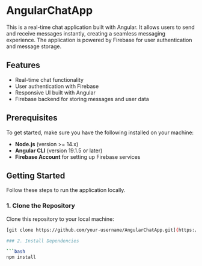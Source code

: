 # AngularChatApp

This is a real-time chat application built with Angular. It allows users to send and receive messages instantly, creating a seamless messaging experience. The application is powered by Firebase for user authentication and message storage.

## Features

- Real-time chat functionality
- User authentication with Firebase
- Responsive UI built with Angular
- Firebase backend for storing messages and user data

## Prerequisites

To get started, make sure you have the following installed on your machine:

- **Node.js** (version >= 14.x)
- **Angular CLI** (version 19.1.5 or later)
- **Firebase Account** for setting up Firebase services

## Getting Started

Follow these steps to run the application locally.

### 1. Clone the Repository

Clone this repository to your local machine:

```bash
[git clone https://github.com/your-username/AngularChatApp.git](https://github.com/manjur-97/angular-chat-app.git)

### 2. Install Dependencies

```bash
npm install
